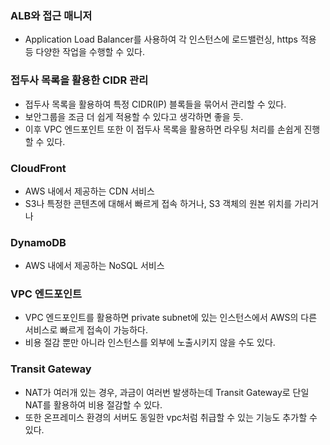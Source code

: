 ### ALB와 접근 매니저
- Application Load Balancer를 사용하여 각 인스턴스에 로드밸런싱, https 적용 등 다양한 작업을 수행할 수 있다.
### 접두사 목록을 활용한 CIDR 관리
- 접두사 목록을 활용하여 특정 CIDR(IP) 블록들을 묶어서 관리할 수 있다.
- 보안그룹을 조금 더 쉽게 적용할 수 있다고 생각하면 좋을 듯.
- 이후 VPC 엔드포인트 또한 이 접두사 목록을 활용하면 라우팅 처리를 손쉽게 진행할 수 있다.
### CloudFront
- AWS 내에서 제공하는 CDN 서비스
- S3나 특정한 콘텐츠에 대해서 빠르게 접속 하거나, S3 객체의 원본 위치를 가리거나 
### DynamoDB
- AWS 내에서 제공하는 NoSQL 서비스
### VPC 엔드포인트
- VPC 엔드포인트를 활용하면 private subnet에 있는 인스턴스에서 AWS의 다른 서비스로 빠르게 접속이 가능하다.
- 비용 절감 뿐만 아니라 인스턴스를 외부에 노출시키지 않을 수도 있다.
### Transit Gateway
- NAT가 여러개 있는 경우, 과금이 여러번 발생하는데 Transit Gateway로 단일 NAT를 활용하여 비용 절감할 수 있다.
- 또한 온프레미스 환경의 서버도 동일한 vpc처럼 취급할 수 있는 기능도 추가할 수 있다.